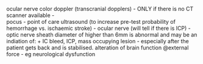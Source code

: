 ocular nerve color doppler (transcranial dopplers)
    - ONLY if there is no CT scanner available
    -  
pocus - point of care ultrasound (to increase pre-test probability of hemorrhage vs. ischaemic stroke)
    - ocular nerve (will tell if there is ICP)
    - optic nerve sheath diameter of higher than 6mm is abnormal and may be an indiation of:
        + IC bleed, ICP, mass occupying lesion
    - especially after the patient gets back and is stabilised. 
alteration of brain function @external force - eg neurological dysfunction 